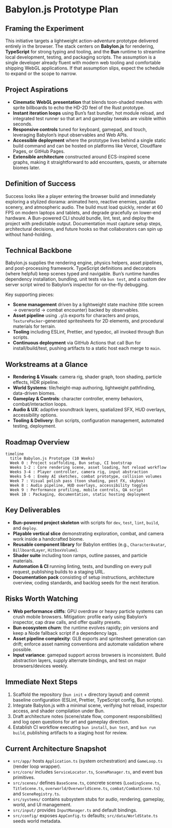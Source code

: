 # Babylon.js Prototype Plan

## Framing the Experiment
This initiative targets a lightweight action-adventure prototype delivered entirely in the browser. The stack centers on **Babylon.js** for rendering, **TypeScript** for strong typing and tooling, and the **Bun** runtime to streamline local development, testing, and packaging scripts. The assumption is a single developer already fluent with modern web tooling and comfortable shipping WebGL applications. If that assumption slips, expect the schedule to expand or the scope to narrow.

## Project Aspirations
- **Cinematic WebGL presentation** that blends toon-shaded meshes with sprite billboards to echo the HD-2D feel of the Rust prototype.
- **Instant iteration loops** using Bun’s fast bundler, hot module reload, and integrated test runner so that art and gameplay tweaks are visible within seconds.
- **Responsive controls** tuned for keyboard, gamepad, and touch, leveraging Babylon’s input observables and Web APIs.
- **Accessible deployment** where the prototype lives behind a single static build command and can be hosted on platforms like Vercel, Cloudflare Pages, or GitHub Pages.
- **Extensible architecture** constructed around ECS-inspired scene graphs, making it straightforward to add encounters, quests, or alternate biomes later.

## Definition of Success
Success looks like a player entering the browser build and immediately exploring a stylized diorama: animated hero, reactive enemies, parallax scenery, and atmospheric audio. The build must load quickly, render at 60 FPS on modern laptops and tablets, and degrade gracefully on lower-end hardware. A Bun-powered CLI should bundle, lint, test, and deploy the project with predictable output. Documentation must capture setup steps, architectural decisions, and future hooks so that collaborators can spin up without hand-holding.

## Technical Backbone
Babylon.js supplies the rendering engine, physics helpers, asset pipelines, and post-processing framework. TypeScript definitions and decorators (where helpful) keep scenes typed and navigable. Bun’s runtime handles dependency installation, bundling, unit tests via `bun test`, and a custom dev server script wired to Babylon’s inspector for on-the-fly debugging.

Key supporting pieces:
- **Scene management** driven by a lightweight state machine (title screen → overworld → combat encounter) backed by observables.
- **Asset pipeline** using `.glb` exports for characters and props, `TexturePacker`-generated spritesheets for 2D elements, and procedural materials for terrain.
- **Tooling** including ESLint, Prettier, and typedoc, all invoked through Bun scripts.
- **Continuous deployment** via GitHub Actions that call Bun for install/build/test, pushing artifacts to a static host each merge to `main`.

## Workstreams at a Glance
- **Rendering & Visuals**: camera rig, shader graph, toon shading, particle effects, HDR pipeline.
- **World Systems**: tile/height-map authoring, lightweight pathfinding, data-driven biomes.
- **Gameplay & Controls**: character controller, enemy behaviors, combat/interaction loops.
- **Audio & UX**: adaptive soundtrack layers, spatialized SFX, HUD overlays, accessibility options.
- **Tooling & Delivery**: Bun scripts, configuration management, automated testing, deployment.

## Roadmap Overview

```mermaid
timeline
  title Babylon.js Prototype (10 Weeks)
  Week 0 : Project scaffolding, Bun setup, CI bootstrap
  Weeks 1-2 : Core rendering scene, asset loading, hot reload workflow
  Weeks 3-4 : Player controller, camera rig, input abstraction
  Weeks 5-6 : Enemy AI sketches, combat prototype, collision volumes
  Week 7 : Visual polish pass (toon shading, post FX, skybox)
  Week 8 : Audio pipeline, HUD overlays, accessibility toggles
  Week 9 : Performance profiling, mobile controls, QA script
  Week 10 : Packaging, documentation, static hosting deployment
```

## Key Deliverables
- **Bun-powered project skeleton** with scripts for `dev`, `test`, `lint`, `build`, and `deploy`.
- **Playable vertical slice** demonstrating exploration, combat, and camera work inside a handcrafted biome.
- **Reusable component library** for Babylon entities (e.g., `CharacterAvatar`, `BillboardLayer`, `HitboxVolume`).
- **Shader suite** including toon ramps, outline passes, and particle materials.
- **Automation & CI** running linting, tests, and bundling on every pull request, publishing builds to a staging URL.
- **Documentation pack** consisting of setup instructions, architecture overview, coding standards, and backlog seeds for the next iteration.

## Risks Worth Watching
- **Web performance cliffs**: GPU overdraw or heavy particle systems can crush mobile browsers. Mitigation: profile early using Babylon’s inspector, cap draw calls, and offer quality presets.
- **Bun ecosystem churn**: the runtime evolves rapidly; pin versions and keep a Node fallback script if a dependency lags.
- **Asset pipeline complexity**: GLB exports and spritesheet generation can drift; enforce asset naming conventions and automate validation where possible.
- **Input variance**: gamepad support across browsers is inconsistent. Build abstraction layers, supply alternate bindings, and test on major browsers/devices weekly.

## Immediate Next Steps
1. Scaffold the repository (`bun init` + directory layout) and commit baseline configuration (ESLint, Prettier, TypeScript config, Bun scripts).
2. Integrate Babylon.js with a minimal scene, verifying hot reload, inspector access, and shader compilation under Bun.
3. Draft architecture notes (scene/state flow, component responsibilities) and log open questions for art and gameplay direction.
4. Establish CI workflow executing `bun install`, `bun test`, and `bun run build`, publishing artifacts to a staging host for review.

## Current Architecture Snapshot
- `src/app/` hosts `Application.ts` (system orchestration) and `GameLoop.ts` (render loop wrapper).
- `src/core/` includes `ServiceLocator.ts`, `SceneManager.ts`, and event bus primitives.
- `src/scenes/` defines `BaseScene.ts`, concrete scenes (`LoadingScene.ts`, `TitleScene.ts`, `overworld/OverworldScene.ts`, `combat/CombatScene.ts`) and `SceneRegistry.ts`.
- `src/systems/` contains subsystem stubs for audio, rendering, gameplay, world, and UI management.
- `src/input/` provides `InputManager.ts` and default bindings.
- `src/config/` exposes `AppConfig.ts` defaults; `src/data/WorldState.ts` seeds world metadata.
